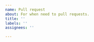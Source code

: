 ```yaml
---
name: Pull request
about: For when need to pull requests.
title: ''
labels: ''
assignees: ''

---
```



